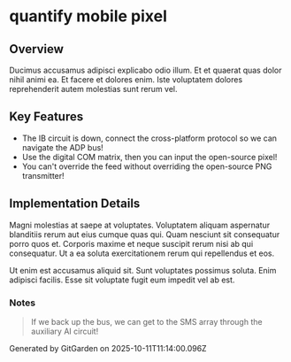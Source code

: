 # quantify mobile pixel

## Overview
Ducimus accusamus adipisci explicabo odio illum. Et et quaerat quas dolor nihil animi ea. Et facere et dolores enim. Iste voluptatem dolores reprehenderit autem molestias sunt rerum vel.

## Key Features
- The IB circuit is down, connect the cross-platform protocol so we can navigate the ADP bus!
- Use the digital COM matrix, then you can input the open-source pixel!
- You can't override the feed without overriding the open-source PNG transmitter!

## Implementation Details
Magni molestias at saepe at voluptates. Voluptatem aliquam aspernatur blanditiis rerum aut eius cumque quas qui. Quam nesciunt sit consequatur porro quos et. Corporis maxime et neque suscipit rerum nisi ab qui consequatur. Ut a ea soluta exercitationem rerum qui repellendus et eos.
 Ut enim est accusamus aliquid sit. Sunt voluptates possimus soluta. Enim adipisci facilis. Esse sit voluptate fugit eum impedit vel ab est.

### Notes
> If we back up the bus, we can get to the SMS array through the auxiliary AI circuit!

Generated by GitGarden on 2025-10-11T11:14:00.096Z